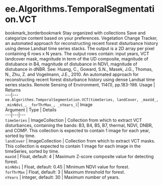  
#  ee.Algorithms.TemporalSegmentation.VCT
bookmark_borderbookmark Stay organized with collections  Save and categorize content based on your preferences. 
Vegetation Change Tracker, an automated approach for reconstructing recent forest disturbance history using dense Landsat time series stacks.
The output is a 2D array per pixel containing 6 rows x N years. The output rows contain: input years, VCT landcover mask, magnitude in term of the UD composite, magnitude of distubance in B4, magnitude of distubance in NDVI, magnitude of distubance in dNBR.
See: Huang, C., Goward, S.N., Masek, J.G., Thomas, N., Zhu, Z. and Vogelmann, J.E., 2010. An automated approach for reconstructing recent forest disturbance history using dense Landsat time series stacks. Remote Sensing of Environment, 114(1), pp.183-198.
Usage | Returns  
---|---  
`ee.Algorithms.TemporalSegmentation.VCT(timeSeries, landCover, _maxUd_, _minNdvi_, _forThrMax_, _nYears_)`|  Image  
Argument | Type | Details  
---|---|---  
`timeSeries` | ImageCollection | Collection from which to extract VCT disturbances, containing the bands: B3, B4, B5, B7, thermal, NDVI, DNBR, and COMP. This collection is expected to contain 1 image for each year, sorted by time.  
`landCover` | ImageCollection | Collection from which to extract VCT masks. This collection is expected to contain 1 image for each image in the timeSeries, sorted by time.  
`maxUd` | Float, default: 4 | Maximum Z-score composite value for detecting forest.  
`minNdvi` | Float, default: 0.45 | Minimum NDVI value for forest.  
`forThrMax` | Float, default: 3 | Maximum threshold for forest.  
`nYears` | Integer, default: 30 | Maximum number of years.  
